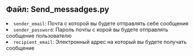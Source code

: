 <!DOCTYPE html>
<html>
  <body>
    <h2>Файл: Send_messadges.py</h2>
      <li><code>sender_email</code>: Почта с которой вы будете отправлять себе сообщения</li>
      <li><code>sender_password</code>: Пароль почты с корой вы будете отправлять сообщение пользователю</li>
      <li><code>recipient_email</code>: Электронный адрес на который вы будете получать сообщение</li>
  </body>
</html>





